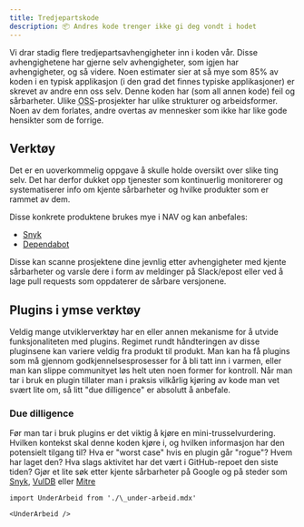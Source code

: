 ```yaml
---
title: Tredjepartskode
description: 📦 Andres kode trenger ikke gi deg vondt i hodet
---
```


Vi drar stadig flere tredjepartsavhengigheter inn i koden vår. Disse avhengighetene har gjerne selv avhengigheter, som igjen har avhengigheter, og så videre. Noen estimater sier at så mye som 85% av koden i en typisk applikasjon (i den grad det finnes typiske applikasjoner) er skrevet av andre enn oss selv. Denne koden har (som all annen kode) feil og sårbarheter. Ulike <abbr title="Open-source software">OSS</abbr>-prosjekter har ulike strukturer og arbeidsformer. Noen av dem forlates, andre overtas av mennesker som ikke har like gode hensikter som de forrige.

## Verktøy

Det er en uoverkommelig oppgave å skulle holde oversikt over slike ting selv. Det har derfor dukket opp tjenester som kontinuerlig monitorerer og systematiserer info om kjente sårbarheter og hvilke produkter som er rammet av dem.

Disse konkrete produktene brukes mye i NAV og kan anbefales:

- [Snyk](/docs/verktoy/snyk)
- [Dependabot](/docs/verktoy/dependabot)

Disse kan scanne prosjektene dine jevnlig etter avhengigheter med kjente sårbarheter og varsle dere i form av meldinger på Slack/epost eller ved å lage pull requests som oppdaterer de sårbare versjonene.

## Plugins i ymse verktøy

Veldig mange utviklerverktøy har en eller annen mekanisme for å utvide funksjonaliteten med plugins. Regimet rundt håndteringen av disse pluginsene kan variere veldig fra produkt til produkt. Man kan ha få plugins som må gjennom godkjennelsesprosesser for å bli tatt inn i varmen, eller man kan slippe communityet løs helt uten noen former for kontroll. Når man tar i bruk en plugin tillater man i praksis vilkårlig kjøring av kode man vet svært lite om, så litt "due dilligence" er absolutt å anbefale.

### Due dilligence

Før man tar i bruk plugins er det viktig å kjøre en mini-trusselvurdering. Hvilken kontekst skal denne koden kjøre i, og hvilken informasjon har den potensielt tilgang til? Hva er "worst case" hvis en plugin går "rogue"? Hvem har laget den? Hva slags aktivitet har det vært i GitHub-repoet den siste tiden? Gjør et lite søk etter kjente sårbarheter på Google og på steder som [Snyk](https://security.snyk.io/), [VulDB](https://vuldb.com) eller [Mitre](https://cve.mitre.org/cve/search_cve_list.html)

```mdx-code-block
import UnderArbeid from './\_under-arbeid.mdx'

<UnderArbeid />
```
